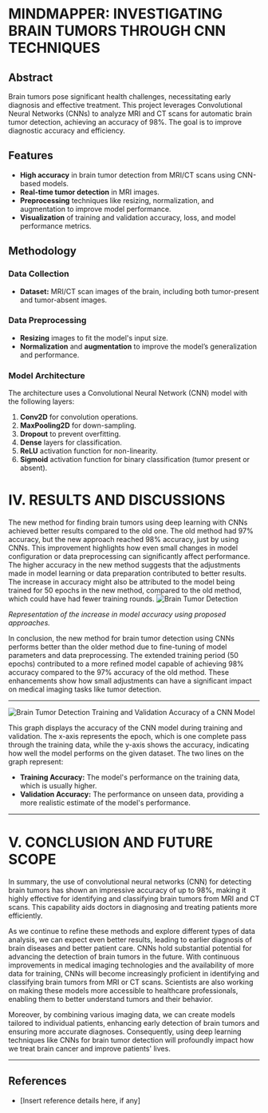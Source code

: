 # MINDMAPPER: INVESTIGATING BRAIN TUMORS THROUGH CNN TECHNIQUES

## Abstract
Brain tumors pose significant health challenges, necessitating early diagnosis and effective treatment. This project leverages Convolutional Neural Networks (CNNs) to analyze MRI and CT scans for automatic brain tumor detection, achieving an accuracy of 98%. The goal is to improve diagnostic accuracy and efficiency.

## Features
- **High accuracy** in brain tumor detection from MRI/CT scans using CNN-based models.
- **Real-time tumor detection** in MRI images.
- **Preprocessing** techniques like resizing, normalization, and augmentation to improve model performance.
- **Visualization** of training and validation accuracy, loss, and model performance metrics.

## Methodology

### Data Collection
- **Dataset:** MRI/CT scan images of the brain, including both tumor-present and tumor-absent images.

### Data Preprocessing
- **Resizing** images to fit the model's input size.
- **Normalization** and **augmentation** to improve the model’s generalization and performance.

### Model Architecture
The architecture uses a Convolutional Neural Network (CNN) model with the following layers:
1. **Conv2D** for convolution operations.
2. **MaxPooling2D** for down-sampling.
3. **Dropout** to prevent overfitting.
4. **Dense** layers for classification.
5. **ReLU** activation function for non-linearity.
6. **Sigmoid** activation function for binary classification (tumor present or absent).

# IV. RESULTS AND DISCUSSIONS

The new method for finding brain tumors using deep learning with CNNs achieved better results compared to the old one. The old method had 97% accuracy, but the new approach reached 98% accuracy, just by using CNNs. This improvement highlights how even small changes in model configuration or data preprocessing can significantly affect performance. The higher accuracy in the new method suggests that the adjustments made in model learning or data preparation contributed to better results. The increase in accuracy might also be attributed to the model being trained for 50 epochs in the new method, compared to the old method, which could have had fewer training rounds.
![Brain Tumor Detection](Brain-tumor-prediction/cnnmodel-accuracy.png)

*Representation of the increase in model accuracy using proposed approaches.*


In conclusion, the new method for brain tumor detection using CNNs performs better than the older method due to fine-tuning of model parameters and data preprocessing. The extended training period (50 epochs) contributed to a more refined model capable of achieving 98% accuracy compared to the 97% accuracy of the old method. These enhancements show how small adjustments can have a significant impact on medical imaging tasks like tumor detection.

---

![Brain Tumor Detection](Brain-tumor-prediction/cnnmodel-accuracy.png)
 Training and Validation Accuracy of a CNN Model

This graph displays the accuracy of the CNN model during training and validation. The x-axis represents the epoch, which is one complete pass through the training data, while the y-axis shows the accuracy, indicating how well the model performs on the given dataset. The two lines on the graph represent:
- **Training Accuracy:** The model's performance on the training data, which is usually higher.
- **Validation Accuracy:** The performance on unseen data, providing a more realistic estimate of the model's performance.

---

# V. CONCLUSION AND FUTURE SCOPE

In summary, the use of convolutional neural networks (CNN) for detecting brain tumors has shown an impressive accuracy of up to 98%, making it highly effective for identifying and classifying brain tumors from MRI and CT scans. This capability aids doctors in diagnosing and treating patients more efficiently. 

As we continue to refine these methods and explore different types of data analysis, we can expect even better results, leading to earlier diagnosis of brain diseases and better patient care. CNNs hold substantial potential for advancing the detection of brain tumors in the future. With continuous improvements in medical imaging technologies and the availability of more data for training, CNNs will become increasingly proficient in identifying and classifying brain tumors from MRI or CT scans. Scientists are also working on making these models more accessible to healthcare professionals, enabling them to better understand tumors and their behavior.

Moreover, by combining various imaging data, we can create models tailored to individual patients, enhancing early detection of brain tumors and ensuring more accurate diagnoses. Consequently, using deep learning techniques like CNNs for brain tumor detection will profoundly impact how we treat brain cancer and improve patients' lives.

---

## References

- [Insert reference details here, if any]
